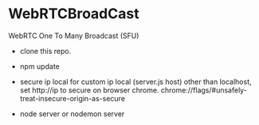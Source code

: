 # WebRTCBroadCast
WebRTC One To Many Broadcast (SFU)


- clone this repo.
- npm update

- secure ip local
  for custom ip local (server.js host) other than localhost, set http://ip to secure on browser chrome.
  chrome://flags/#unsafely-treat-insecure-origin-as-secure

- node server or nodemon server

